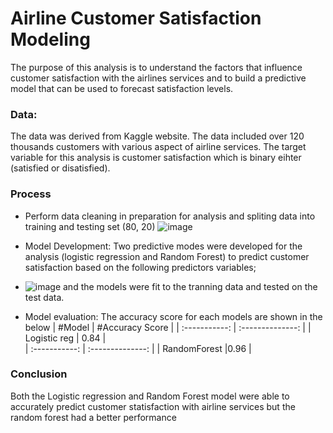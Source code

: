# Airline Customer Satisfaction Modeling 
The purpose of this analysis is to understand the factors that influence customer satisfaction with the airlines services and to build a predictive model that can be used to forecast satisfaction levels.

### Data:
The data was derived from Kaggle website. The data included over 120 thousands customers with various aspect of airline services. The target variable for this analysis is customer satisfaction which is binary eihter (satisfied or disatisfied).

### Process 
- Perform data cleaning in preparation for analysis and spliting data into training and testing set (80, 20)
    ![image](https://user-images.githubusercontent.com/100509275/211209150-1f19b363-16a1-4f73-9eff-c867aaa9326e.png)

- Model Development:  Two predictive modes were developed for the analysis (logistic regression and Random Forest) to predict customer satisfaction based on the following predictors variables;
- 
    ![image](https://user-images.githubusercontent.com/100509275/211209049-dda0bf70-6ad6-4bef-9b1d-53dcddc21480.png)
and the models were fit to the tranning data and tested on the test data.

- Model evaluation: The accuracy score for each models are shown in the below 
| #Model        | #Accuracy Score  |
| :-----------: | :--------------: |
| Logistic reg  | 0.84             |   
| :-----------: | :--------------: |
| RandomForest  |0.96              |  
 

 
### Conclusion 
Both the Logistic regression and Random Forest model were able to accurately predict customer statisfaction with airline services but the random forest had a better performance 

